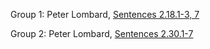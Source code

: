 Group 1: Peter Lombard, [Sentences 2.18.1-3, 7](Group1.md)

Group 2: Peter Lombard, [Sentences 2.30.1-7](Group2.md)
